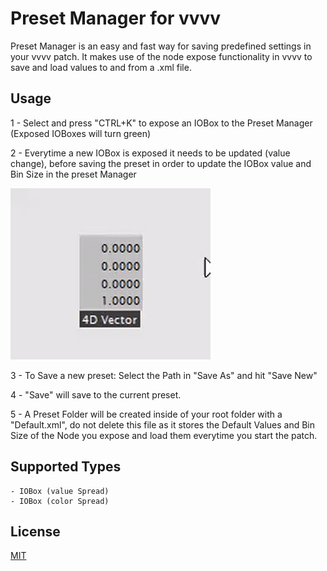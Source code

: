 # Preset Manager for vvvv
Preset Manager is an easy and fast way for saving predefined settings in your vvvv patch. It makes use of the node expose functionality in vvvv to save and load values to and from a .xml file.

## Usage
1 - Select and press  "CTRL+K" to expose an IOBox to the Preset Manager (Exposed IOBoxes will turn green)

2 - Everytime a new IOBox  is exposed it needs to be updated (value change), before saving the preset in order to update the IOBox value and Bin Size in the preset Manager


![](usage.gif)


3 - To Save a new preset: Select the Path in "Save As" and hit  "Save New"

4 - "Save" will save to the current preset.

5 - A Preset Folder will be created inside of your root folder with a "Default.xml", do not delete this file as it stores the Default Values and Bin Size of the Node you expose and load them everytime you start the patch.


## Supported Types

	- IOBox (value Spread)
	- IOBox (color Spread)

## License
[MIT](https://choosealicense.com/licenses/mit/)
